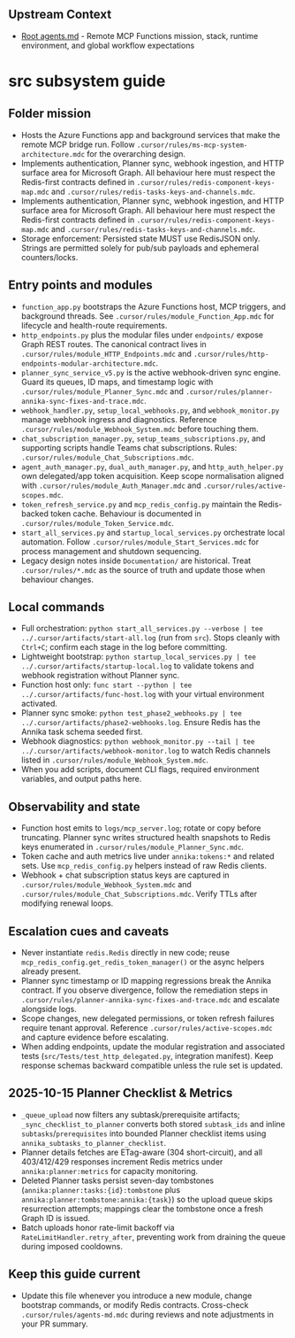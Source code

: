 ## Upstream Context
- [Root agents.md](../agents.md) - Remote MCP Functions mission, stack, runtime environment, and global workflow expectations
# src subsystem guide

## Folder mission
- Hosts the Azure Functions app and background services that make the remote MCP bridge run. Follow `.cursor/rules/ms-mcp-system-architecture.mdc` for the overarching design.
- Implements authentication, Planner sync, webhook ingestion, and HTTP surface area for Microsoft Graph. All behaviour here must respect the Redis-first contracts defined in `.cursor/rules/redis-component-keys-map.mdc` and `.cursor/rules/redis-tasks-keys-and-channels.mdc`.
 - Implements authentication, Planner sync, webhook ingestion, and HTTP surface area for Microsoft Graph. All behaviour here must respect the Redis-first contracts defined in `.cursor/rules/redis-component-keys-map.mdc` and `.cursor/rules/redis-tasks-keys-and-channels.mdc`.
 - Storage enforcement: Persisted state MUST use RedisJSON only. Strings are permitted solely for pub/sub payloads and ephemeral counters/locks.

## Entry points and modules
- `function_app.py` bootstraps the Azure Functions host, MCP triggers, and background threads. See `.cursor/rules/module_Function_App.mdc` for lifecycle and health-route requirements.
- `http_endpoints.py` plus the modular files under `endpoints/` expose Graph REST routes. The canonical contract lives in `.cursor/rules/module_HTTP_Endpoints.mdc` and `.cursor/rules/http-endpoints-modular-architecture.mdc`.
- `planner_sync_service_v5.py` is the active webhook-driven sync engine. Guard its queues, ID maps, and timestamp logic with `.cursor/rules/module_Planner_Sync.mdc` and `.cursor/rules/planner-annika-sync-fixes-and-trace.mdc`.
- `webhook_handler.py`, `setup_local_webhooks.py`, and `webhook_monitor.py` manage webhook ingress and diagnostics. Reference `.cursor/rules/module_Webhook_System.mdc` before touching them.
- `chat_subscription_manager.py`, `setup_teams_subscriptions.py`, and supporting scripts handle Teams chat subscriptions. Rules: `.cursor/rules/module_Chat_Subscriptions.mdc`.
- `agent_auth_manager.py`, `dual_auth_manager.py`, and `http_auth_helper.py` own delegated/app token acquisition. Keep scope normalisation aligned with `.cursor/rules/module_Auth_Manager.mdc` and `.cursor/rules/active-scopes.mdc`.
- `token_refresh_service.py` and `mcp_redis_config.py` maintain the Redis-backed token cache. Behaviour is documented in `.cursor/rules/module_Token_Service.mdc`.
- `start_all_services.py` and `startup_local_services.py` orchestrate local automation. Follow `.cursor/rules/module_Start_Services.mdc` for process management and shutdown sequencing.
- Legacy design notes inside `Documentation/` are historical. Treat `.cursor/rules/*.mdc` as the source of truth and update those when behaviour changes.

## Local commands
- Full orchestration: `python start_all_services.py --verbose | tee ../.cursor/artifacts/start-all.log` (run from `src`). Stops cleanly with `Ctrl+C`; confirm each stage in the log before committing.
- Lightweight bootstrap: `python startup_local_services.py | tee ../.cursor/artifacts/startup-local.log` to validate tokens and webhook registration without Planner sync.
- Function host only: `func start --python | tee ../.cursor/artifacts/func-host.log` with your virtual environment activated.
- Planner sync smoke: `python test_phase2_webhooks.py | tee ../.cursor/artifacts/phase2-webhooks.log`. Ensure Redis has the Annika task schema seeded first.
- Webhook diagnostics: `python webhook_monitor.py --tail | tee ../.cursor/artifacts/webhook-monitor.log` to watch Redis channels listed in `.cursor/rules/module_Webhook_System.mdc`.
- When you add scripts, document CLI flags, required environment variables, and output paths here.

## Observability and state
- Function host emits to `logs/mcp_server.log`; rotate or copy before truncating. Planner sync writes structured health snapshots to Redis keys enumerated in `.cursor/rules/module_Planner_Sync.mdc`.
- Token cache and auth metrics live under `annika:tokens:*` and related sets. Use `mcp_redis_config.py` helpers instead of raw Redis clients.
- Webhook + chat subscription status keys are captured in `.cursor/rules/module_Webhook_System.mdc` and `.cursor/rules/module_Chat_Subscriptions.mdc`. Verify TTLs after modifying renewal loops.

## Escalation cues and caveats
- Never instantiate `redis.Redis` directly in new code; reuse `mcp_redis_config.get_redis_token_manager()` or the async helpers already present.
- Planner sync timestamp or ID mapping regressions break the Annika contract. If you observe divergence, follow the remediation steps in `.cursor/rules/planner-annika-sync-fixes-and-trace.mdc` and escalate alongside logs.
- Scope changes, new delegated permissions, or token refresh failures require tenant approval. Reference `.cursor/rules/active-scopes.mdc` and capture evidence before escalating.
- When adding endpoints, update the modular registration and associated tests (`src/Tests/test_http_delegated.py`, integration manifest). Keep response schemas backward compatible unless the rule set is updated.

## 2025-10-15 Planner Checklist & Metrics
- `_queue_upload` now filters any subtask/prerequisite artifacts; `_sync_checklist_to_planner` converts both stored `subtask_ids` and inline `subtasks`/`prerequisites` into bounded Planner checklist items using `annika_subtasks_to_planner_checklist`.
- Planner details fetches are ETag-aware (304 short-circuit), and all 403/412/429 responses increment Redis metrics under `annika:planner:metrics` for capacity monitoring.
- Deleted Planner tasks persist seven-day tombstones (`annika:planner:tasks:{id}:tombstone` plus `annika:planner:tombstone:annika:{task}`) so the upload queue skips resurrection attempts; mappings clear the tombstone once a fresh Graph ID is issued.
- Batch uploads honor rate-limit backoff via `RateLimitHandler.retry_after`, preventing work from draining the queue during imposed cooldowns.

## Keep this guide current
- Update this file whenever you introduce a new module, change bootstrap commands, or modify Redis contracts. Cross-check `.cursor/rules/agents-md.mdc` during reviews and note adjustments in your PR summary.
